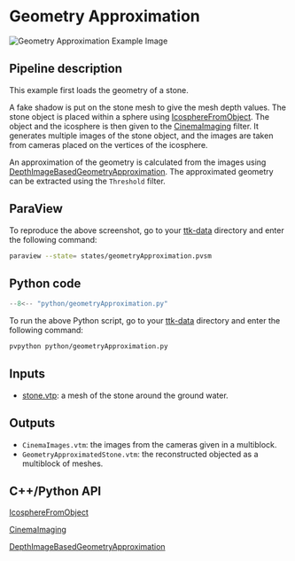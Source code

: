 # Geometry Approximation 

![Geometry Approximation Example Image](https://topology-tool-kit.github.io/img/gallery/geometryApproximation.jpg)

## Pipeline description
This example first loads the geometry of a stone.

A fake shadow is put on the stone mesh to give the mesh depth values. The stone object is placed within a sphere using [IcosphereFromObject](https://topology-tool-kit.github.io/doc/html/classttkIcosphereFromObject.html). The object and the icosphere is then given to the [CinemaImaging](https://topology-tool-kit.github.io/doc/html/classttkCinemaImaging.html) filter. It generates multiple images of the stone object, and the images are taken from cameras placed on the vertices of the icosphere.

 An approximation of the geometry is calculated from the images using [DepthImageBasedGeometryApproximation](https://topology-tool-kit.github.io/doc/html/classttkDepthImageBasedGeometryApproximation.html). The approximated geometry can be extracted using the `Threshold` filter.


## ParaView
To reproduce the above screenshot, go to your [ttk-data](https://github.com/topology-tool-kit/ttk-data) directory and enter the following command:
``` bash
paraview --state= states/geometryApproximation.pvsm
```

## Python code

``` python  linenums="1"
--8<-- "python/geometryApproximation.py"
```

To run the above Python script, go to your [ttk-data](https://github.com/topology-tool-kit/ttk-data) directory and enter the following command:
``` bash
pvpython python/geometryApproximation.py
```


## Inputs
- [stone.vtp](https://github.com/topology-tool-kit/ttk-data/tree/dev/GroundWater.cdb/stone.vtp): a mesh of the stone around the ground water.

## Outputs
- `CinemaImages.vtm`: the images from the cameras given in a multiblock.
- `GeometryApproximatedStone.vtm`: the reconstructed objected as a multiblock of meshes.

## C++/Python API
[IcosphereFromObject](https://topology-tool-kit.github.io/doc/html/classttkIcosphereFromObject.html)

[CinemaImaging](https://topology-tool-kit.github.io/doc/html/classttkCinemaImaging.html)

[DepthImageBasedGeometryApproximation](https://topology-tool-kit.github.io/doc/html/classttkDepthImageBasedGeometryApproximation.html)
